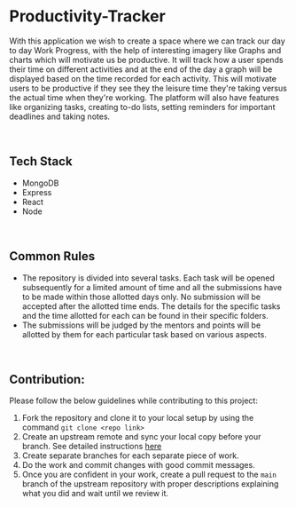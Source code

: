 # Productivity-Tracker

With this application we wish to create a space where we can track our day to day Work Progress, with the help of interesting imagery like Graphs and charts which will motivate us be productive. It will track how a user spends their time on different activities and at the end of the day a graph will be displayed based on the time recorded for each activity. This will motivate users to be productive if they see they the leisure time they're taking versus the actual time when they're working. The platform will also have features like organizing tasks, creating to-do lists, setting reminders for important deadlines and taking notes.

</br>

## **Tech Stack**

-   MongoDB
-   Express
-   React
-   Node

</br>

## **Common Rules**

-   The repository is divided into several tasks. Each task will be opened subsequently for a limited amount of time and all the submissions have to be made within those allotted days only. No submission will be accepted after the allotted time ends. The details for the specific tasks and the time allotted for each can be found in their specific folders.
-   The submissions will be judged by the mentors and points will be allotted by them for each particular task based on various aspects.

</br>

## **Contribution:**

Please follow the below guidelines while contributing to this project:

1. Fork the repository and clone it to your local setup by using the command `git clone <repo link>`
2. Create an upstream remote and sync your local copy before your branch. See detailed instructions [here](https://help.github.com/articles/syncing-a-fork)
3. Create separate branches for each separate piece of work.
4. Do the work and commit changes with good commit messages.
5. Once you are confident in your work, create a pull request to the `main` branch of the upstream repository with proper descriptions explaining what you did and wait until we review it.

</br>
